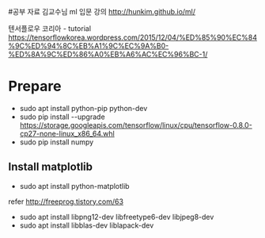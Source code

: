 
#공부 자료
김교수님 ml 입문 강의
http://hunkim.github.io/ml/

텐서플로우 코리아 - tutorial
https://tensorflowkorea.wordpress.com/2015/12/04/%ED%85%90%EC%84%9C%ED%94%8C%EB%A1%9C%EC%9A%B0-%ED%8A%9C%ED%86%A0%EB%A6%AC%EC%96%BC-1/



# Prepare
* sudo apt install python-pip python-dev
* sudo pip install --upgrade https://storage.googleapis.com/tensorflow/linux/cpu/tensorflow-0.8.0-cp27-none-linux_x86_64.whl
* sudo pip install numpy

## Install matplotlib
* sudo apt install python-matplotlib

refer http://freeprog.tistory.com/63
* sudo apt install libpng12-dev libfreetype6-dev libjpeg8-dev
* sudo apt install libblas-dev liblapack-dev
